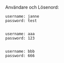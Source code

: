 Användare och Lösenord:

    username: janne
    password: test


    username: aaa
    password: 123


    username: bbb
    password: 666
